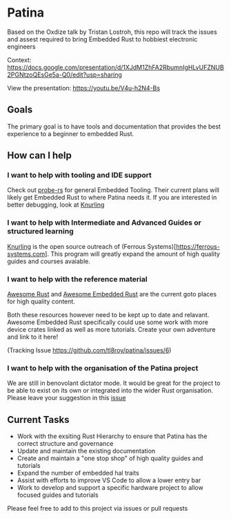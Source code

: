 # Patina

Based on the Oxdize talk by Tristan Lostroh, this repo will track the issues and assest required to bring Embedded Rust to hobbiest electronic engineers

Context: https://docs.google.com/presentation/d/1XJdM1ZhFA2RbumnIgHLvUFZNUB2PGNtzoQEsGe5a-Q0/edit?usp=sharing

View the presentation: https://youtu.be/V4u-h2N4-Bs

## Goals

The primary goal is to have tools and documentation that provides the best experience to a beginner to embedded Rust.

## How can I help

### I want to help with tooling and IDE support

Check out [probe-rs](https://probe.rs/) for general Embedded Tooling. Their current plans will likely get Embedded Rust to where Patina needs it.
If you are interested in better debugging, look at [Knurling](https://github.com/knurling-rs/meta)

### I want to help with Intermediate and Advanced Guides or structured learning 

[Knurling](https://github.com/knurling-rs/meta) is the open source outreach of (Ferrous Systems)[https://ferrous-systems.com]. This program will greatly expand the amount of high quality guides and courses avaiable.

### I want to help with the reference material

[Awesome Rust](https://github.com/rust-unofficial/awesome-rust) and [Awesome Embedded Rust](https://github.com/rust-embedded/awesome-embedded-rust) are the current goto places for high quality content.

Both these resources however need to be kept up to date and relavant. Awesome Embedded Rust specifically could use some work with more device crates linked as well as more tutorials. Create your own adventure and link to it here!

(Tracking Issue https://github.com/tl8roy/patina/issues/6)

### I want to help with the organisation of the Patina project

We are still in benovolant dictator mode. It would be great for the project to be able to exist on its own or integrated into the wider Rust organisation. Please leave your suggestion in this [issue](https://github.com/tl8roy/patina/issues/8)

## Current Tasks

- Work with the exsiting Rust Hierarchy to ensure that Patina has the correct structure and governance
- Update and maintain the existing documentation
- Create and maintain a "one stop shop" of high quality guides and tutorials
- Expand the number of embedded hal traits
- Assist with efforts to improve VS Code to allow a lower entry bar
- Work to develop and support a specific hardware project to allow focused guides and tutorials

Please feel free to add to this project via issues or pull requests
